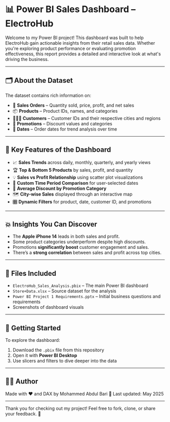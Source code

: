 # 📊 Power BI Sales Dashboard – ElectroHub

Welcome to my Power BI project! This dashboard was built to help ElectroHub gain actionable insights from their retail sales data. Whether you're exploring product performance or evaluating promotion effectiveness, this report provides a detailed and interactive look at what's driving the business.

---

## 🗂️ About the Dataset

The dataset contains rich information on:
- 🧾 **Sales Orders** – Quantity sold, price, profit, and net sales
- 📦 **Products** – Product IDs, names, and categories
- 🧑‍🤝‍🧑 **Customers** – Customer IDs and their respective cities and regions
- 🎯 **Promotions** – Discount values and categories
- 📅 **Dates** – Order dates for trend analysis over time

---

## 🎯 Key Features of the Dashboard

- 📈 **Sales Trends** across daily, monthly, quarterly, and yearly views  
- 🏆 **Top & Bottom 5 Products** by sales, profit, and quantity  
- 💡 **Sales vs Profit Relationship** using scatter plot visualizations  
- 🔄 **Custom Time Period Comparison** for user-selected dates  
- 🧮 **Average Discount by Promotion Category**  
- 🗺️ **City-wise Sales** displayed through an interactive map  
- 🎛️ **Dynamic Filters** for product, date, customer ID, and promotions  

---

## 💥 Insights You Can Discover

- The **Apple iPhone 14** leads in both sales and profit.
- Some product categories underperform despite high discounts.
- Promotions **significantly boost** customer engagement and sales.
- There’s a **strong correlation** between sales and profit across top cities.

---

## 📁 Files Included

- `ElectroHub_Sales_Analysis.pbix` – The main Power BI dashboard
- `Store+Data.xlsx` – Source dataset for the analysis
- `Power BI Project 1 Requirements.pptx` – Initial business questions and requirements
- Screenshots of dashboard visuals

---

## 🚀 Getting Started

To explore the dashboard:
1. Download the `.pbix` file from this repository
2. Open it with **Power BI Desktop**
3. Use slicers and filters to dive deeper into the data

---

## 🙋‍♂️ Author

Made with ❤️ and DAX by Mohammed Abdul Bari 
📅 Last updated: May 2025

---

Thank you for checking out my project! Feel free to fork, clone, or share your feedback. 🚀
